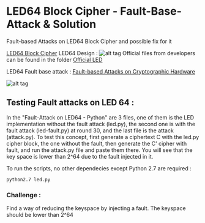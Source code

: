 # LED64 Block Cipher - Fault-Base-Attack & Solution
Fault-based Attacks on LED64 Block Cipher and possible fix for it

[LED64 Block Cipher]( https://sites.google.com/site/ledblockcipher/downloads)
LED64 Design : 
![alt tag](https://sites.google.com/site/ledblockcipher/design/LED64.png?attredirects=0)
Official files from developers can be found in the folder [Official LED](https://github.com/H-Romeo/LED64-Block-Cipher---Fault-Base-Attack-Solution/tree/master/Official%20LED)

LED64 Fault base attack :
[Fault-based Attacks on Cryptographic Hardware](http://ieeexplore.ieee.org/document/6549781/)

![alt tag](https://cloud.githubusercontent.com/assets/27343399/24996308/07312c70-203b-11e7-93b4-c4e2155efe07.png)

## Testing Fault attacks on LED 64 :

In the "Fault-Attack on LED64 - Python" are 3 files, one of them is the LED implementation without the fault attack (led.py), the second one is with the fault attack (led-fault.py) at round 30, and the last file is the attack (attack.py). To test this concept, first generate a ciphertext C with the led.py cipher block, the one without the fault, then generate the C' cipher with fault, and run the attack.py file and paste them there. You will see that the key space is lower than 2^64 due to the fault injected in it.

To run the scripts, no other dependecies except Python 2.7 are required :
```
python2.7 led.py
```

### Challenge :
Find a way of reducing the keyspace by injecting a fault. The keyspace should be lower than 2^64
